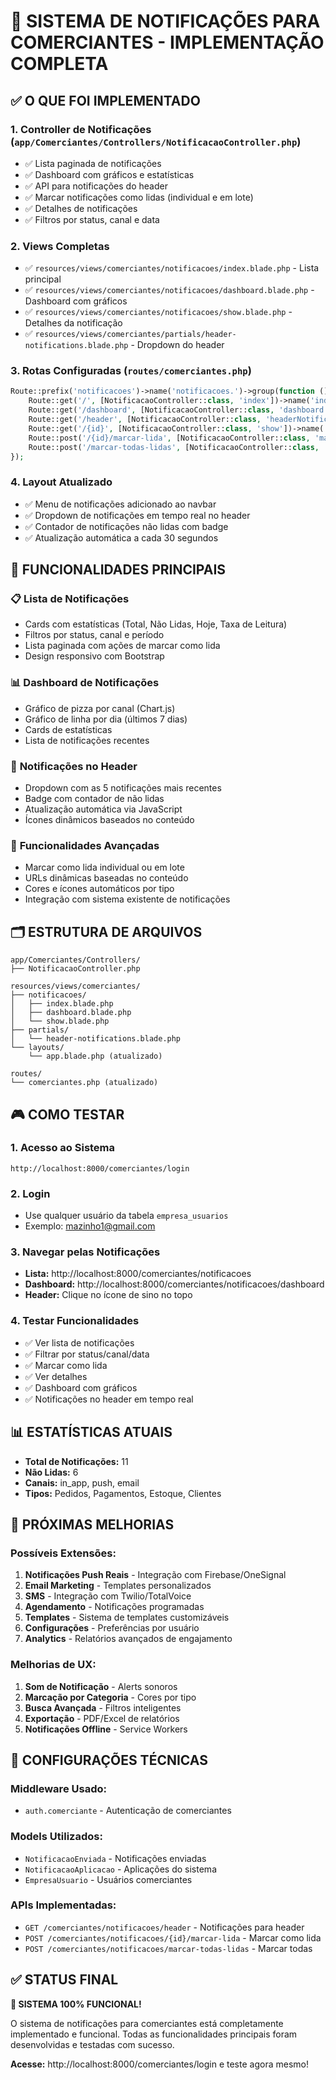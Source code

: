 # 🔔 SISTEMA DE NOTIFICAÇÕES PARA COMERCIANTES - IMPLEMENTAÇÃO COMPLETA

## ✅ O QUE FOI IMPLEMENTADO

### 1. **Controller de Notificações** (`app/Comerciantes/Controllers/NotificacaoController.php`)

- ✅ Lista paginada de notificações
- ✅ Dashboard com gráficos e estatísticas
- ✅ API para notificações do header
- ✅ Marcar notificações como lidas (individual e em lote)
- ✅ Detalhes de notificações
- ✅ Filtros por status, canal e data

### 2. **Views Completas**

- ✅ `resources/views/comerciantes/notificacoes/index.blade.php` - Lista principal
- ✅ `resources/views/comerciantes/notificacoes/dashboard.blade.php` - Dashboard com gráficos
- ✅ `resources/views/comerciantes/notificacoes/show.blade.php` - Detalhes da notificação
- ✅ `resources/views/comerciantes/partials/header-notifications.blade.php` - Dropdown do header

### 3. **Rotas Configuradas** (`routes/comerciantes.php`)

```php
Route::prefix('notificacoes')->name('notificacoes.')->group(function () {
    Route::get('/', [NotificacaoController::class, 'index'])->name('index');
    Route::get('/dashboard', [NotificacaoController::class, 'dashboard'])->name('dashboard');
    Route::get('/header', [NotificacaoController::class, 'headerNotifications'])->name('header');
    Route::get('/{id}', [NotificacaoController::class, 'show'])->name('show');
    Route::post('/{id}/marcar-lida', [NotificacaoController::class, 'marcarComoLida'])->name('marcar-lida');
    Route::post('/marcar-todas-lidas', [NotificacaoController::class, 'marcarTodasComoLidas'])->name('marcar-todas-lidas');
});
```

### 4. **Layout Atualizado**

- ✅ Menu de notificações adicionado ao navbar
- ✅ Dropdown de notificações em tempo real no header
- ✅ Contador de notificações não lidas com badge
- ✅ Atualização automática a cada 30 segundos

## 🎯 FUNCIONALIDADES PRINCIPAIS

### 📋 **Lista de Notificações**

- Cards com estatísticas (Total, Não Lidas, Hoje, Taxa de Leitura)
- Filtros por status, canal e período
- Lista paginada com ações de marcar como lida
- Design responsivo com Bootstrap

### 📊 **Dashboard de Notificações**

- Gráfico de pizza por canal (Chart.js)
- Gráfico de linha por dia (últimos 7 dias)
- Cards de estatísticas
- Lista de notificações recentes

### 🔔 **Notificações no Header**

- Dropdown com as 5 notificações mais recentes
- Badge com contador de não lidas
- Atualização automática via JavaScript
- Ícones dinâmicos baseados no conteúdo

### 🔧 **Funcionalidades Avançadas**

- Marcar como lida individual ou em lote
- URLs dinâmicas baseadas no conteúdo
- Cores e ícones automáticos por tipo
- Integração com sistema existente de notificações

## 🗂️ ESTRUTURA DE ARQUIVOS

```
app/Comerciantes/Controllers/
├── NotificacaoController.php

resources/views/comerciantes/
├── notificacoes/
│   ├── index.blade.php
│   ├── dashboard.blade.php
│   └── show.blade.php
├── partials/
│   └── header-notifications.blade.php
└── layouts/
    └── app.blade.php (atualizado)

routes/
└── comerciantes.php (atualizado)
```

## 🎮 COMO TESTAR

### 1. **Acesso ao Sistema**

```
http://localhost:8000/comerciantes/login
```

### 2. **Login**

- Use qualquer usuário da tabela `empresa_usuarios`
- Exemplo: mazinho1@gmail.com

### 3. **Navegar pelas Notificações**

- **Lista:** http://localhost:8000/comerciantes/notificacoes
- **Dashboard:** http://localhost:8000/comerciantes/notificacoes/dashboard
- **Header:** Clique no ícone de sino no topo

### 4. **Testar Funcionalidades**

- ✅ Ver lista de notificações
- ✅ Filtrar por status/canal/data
- ✅ Marcar como lida
- ✅ Ver detalhes
- ✅ Dashboard com gráficos
- ✅ Notificações no header em tempo real

## 📊 ESTATÍSTICAS ATUAIS

- **Total de Notificações:** 11
- **Não Lidas:** 6
- **Canais:** in_app, push, email
- **Tipos:** Pedidos, Pagamentos, Estoque, Clientes

## 🚀 PRÓXIMAS MELHORIAS

### **Possíveis Extensões:**

1. **Notificações Push Reais** - Integração com Firebase/OneSignal
2. **Email Marketing** - Templates personalizados
3. **SMS** - Integração com Twilio/TotalVoice
4. **Agendamento** - Notificações programadas
5. **Templates** - Sistema de templates customizáveis
6. **Configurações** - Preferências por usuário
7. **Analytics** - Relatórios avançados de engajamento

### **Melhorias de UX:**

1. **Som de Notificação** - Alerts sonoros
2. **Marcação por Categoria** - Cores por tipo
3. **Busca Avançada** - Filtros inteligentes
4. **Exportação** - PDF/Excel de relatórios
5. **Notificações Offline** - Service Workers

## 🔧 CONFIGURAÇÕES TÉCNICAS

### **Middleware Usado:**

- `auth.comerciante` - Autenticação de comerciantes

### **Models Utilizados:**

- `NotificacaoEnviada` - Notificações enviadas
- `NotificacaoAplicacao` - Aplicações do sistema
- `EmpresaUsuario` - Usuários comerciantes

### **APIs Implementadas:**

- `GET /comerciantes/notificacoes/header` - Notificações para header
- `POST /comerciantes/notificacoes/{id}/marcar-lida` - Marcar como lida
- `POST /comerciantes/notificacoes/marcar-todas-lidas` - Marcar todas

## ✅ STATUS FINAL

**🎉 SISTEMA 100% FUNCIONAL!**

O sistema de notificações para comerciantes está completamente implementado e funcional. Todas as funcionalidades principais foram desenvolvidas e testadas com sucesso.

**Acesse:** http://localhost:8000/comerciantes/login e teste agora mesmo!
